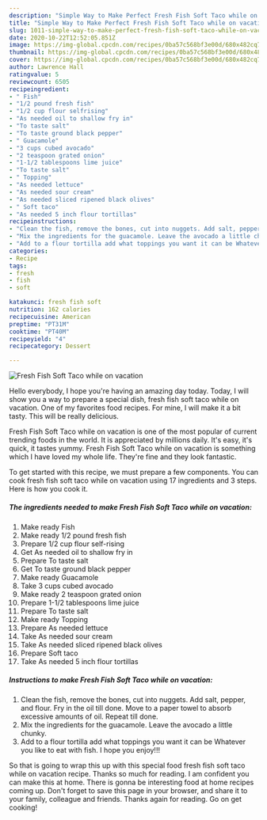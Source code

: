 ```yaml
---
description: "Simple Way to Make Perfect Fresh Fish Soft Taco while on vacation"
title: "Simple Way to Make Perfect Fresh Fish Soft Taco while on vacation"
slug: 1011-simple-way-to-make-perfect-fresh-fish-soft-taco-while-on-vacation
date: 2020-10-22T12:52:05.851Z
image: https://img-global.cpcdn.com/recipes/0ba57c568bf3e00d/680x482cq70/fresh-fish-soft-taco-while-on-vacation-recipe-main-photo.jpg
thumbnail: https://img-global.cpcdn.com/recipes/0ba57c568bf3e00d/680x482cq70/fresh-fish-soft-taco-while-on-vacation-recipe-main-photo.jpg
cover: https://img-global.cpcdn.com/recipes/0ba57c568bf3e00d/680x482cq70/fresh-fish-soft-taco-while-on-vacation-recipe-main-photo.jpg
author: Lawrence Hall
ratingvalue: 5
reviewcount: 6505
recipeingredient:
- " Fish"
- "1/2 pound fresh fish"
- "1/2 cup flour selfrising"
- "As needed oil to shallow fry in"
- "To taste salt"
- "To taste ground black pepper"
- " Guacamole"
- "3 cups cubed avocado"
- "2 teaspoon grated onion"
- "1-1/2 tablespoons lime juice"
- "To taste salt"
- " Topping"
- "As needed lettuce"
- "As needed sour cream"
- "As needed sliced ripened black olives"
- " Soft taco"
- "As needed 5 inch flour tortillas"
recipeinstructions:
- "Clean the fish, remove the bones, cut into nuggets. Add salt, pepper, and flour. Fry in the oil till done. Move to a paper towel to absorb excessive amounts of oil. Repeat till done."
- "Mix the ingredients for the guacamole. Leave the avocado a little chunky."
- "Add to a flour tortilla add what toppings you want it can be Whatever you like to eat with fish. I hope you enjoy!!!"
categories:
- Recipe
tags:
- fresh
- fish
- soft

katakunci: fresh fish soft 
nutrition: 162 calories
recipecuisine: American
preptime: "PT31M"
cooktime: "PT40M"
recipeyield: "4"
recipecategory: Dessert

---
```



![Fresh Fish Soft Taco while on vacation](https://img-global.cpcdn.com/recipes/0ba57c568bf3e00d/680x482cq70/fresh-fish-soft-taco-while-on-vacation-recipe-main-photo.jpg)

Hello everybody, I hope you're having an amazing day today. Today, I will show you a way to prepare a special dish, fresh fish soft taco while on vacation. One of my favorites food recipes. For mine, I will make it a bit tasty. This will be really delicious.



Fresh Fish Soft Taco while on vacation is one of the most popular of current trending foods in the world. It is appreciated by millions daily. It's easy, it's quick, it tastes yummy. Fresh Fish Soft Taco while on vacation is something which I have loved my whole life. They're fine and they look fantastic.


To get started with this recipe, we must prepare a few components. You can cook fresh fish soft taco while on vacation using 17 ingredients and 3 steps. Here is how you cook it.

<!--inarticleads1-->

##### The ingredients needed to make Fresh Fish Soft Taco while on vacation:

1. Make ready  Fish
1. Make ready 1/2 pound fresh fish
1. Prepare 1/2 cup flour self-rising
1. Get As needed oil to shallow fry in
1. Prepare To taste salt
1. Get To taste ground black pepper
1. Make ready  Guacamole
1. Take 3 cups cubed avocado
1. Make ready 2 teaspoon grated onion
1. Prepare 1-1/2 tablespoons lime juice
1. Prepare To taste salt
1. Make ready  Topping
1. Prepare As needed lettuce
1. Take As needed sour cream
1. Take As needed sliced ripened black olives
1. Prepare  Soft taco
1. Take As needed 5 inch flour tortillas




<!--inarticleads2-->

##### Instructions to make Fresh Fish Soft Taco while on vacation:

1. Clean the fish, remove the bones, cut into nuggets. Add salt, pepper, and flour. Fry in the oil till done. Move to a paper towel to absorb excessive amounts of oil. Repeat till done.
1. Mix the ingredients for the guacamole. Leave the avocado a little chunky.
1. Add to a flour tortilla add what toppings you want it can be Whatever you like to eat with fish. I hope you enjoy!!!




So that is going to wrap this up with this special food fresh fish soft taco while on vacation recipe. Thanks so much for reading. I am confident you can make this at home. There is gonna be interesting food at home recipes coming up. Don't forget to save this page in your browser, and share it to your family, colleague and friends. Thanks again for reading. Go on get cooking!
